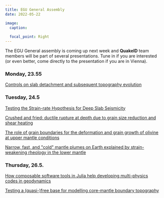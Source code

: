```yaml
---
title: EGU General Assembly
date: 2022-05-22

image: 
  caption: 
  
  focal_point: Right
---
```

The EGU General assembly is coming up next week and **QuakeID** team members will be part of several presentations. Tune in if you are interested (or even better, come directly to the presentation if you are in Vienna).

<!--more-->
### Monday, 23.55

[Controls on slab detachment and subsequent topography evolution](https://meetingorganizer.copernicus.org/EGU22/EGU22-7483.html)

### Tuesday, 24.5
[Testing the Strain-rate Hypothesis for Deep Slab Seismicity](https://meetingorganizer.copernicus.org/EGU22/EGU22-8846.html)

[Crushed and fried: ductile rupture at depth due to grain size reduction and shear heating](https://meetingorganizer.copernicus.org/EGU22/EGU22-11762.html)

[The role of grain boundaries for the deformation and grain growth of olivine at upper mantle conditions](https://meetingorganizer.copernicus.org/EGU22/EGU22-10101.html)

[Narrow, fast, and "cold" mantle plumes on Earth explained by strain-weakening rheology in the lower mantle](https://meetingorganizer.copernicus.org/EGU22/EGU22-7608.html)

### Thursday, 26.5.
[How composable software tools in Julia help developing multi-physics codes in geodynamics](https://meetingorganizer.copernicus.org/EGU22/EGU22-5704.html)

[Testing a (quasi-)free base for modelling core-mantle boundary topography](https://meetingorganizer.copernicus.org/EGU22/EGU22-9133.html)